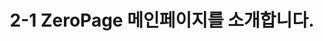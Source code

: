 ---
title: 2-1 ZeroPage 메인페이지를 소개합니다.
description: ZeroPage 메인페이지는 뭐하는 곳일까요?
slug: 2-1-zeromain-intro
category: main
img: 2-1.jpg
---